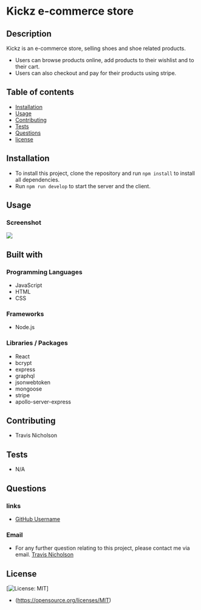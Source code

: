 # Kickz e-commerce store
## Description
Kickz is an e-commerce store, selling shoes and shoe related products.

- Users can browse products online, add products to their wishlist and to their cart.
- Users can also checkout and pay for their products using stripe.
## Table of contents
- [Installation](#installation)
- [Usage](#Usage)
- [Contributing](#Contributing)
- [Tests](#Tests)
- [Questions](#Questions)
- [license](#license)

## Installation
- To install this project, clone the repository and run `npm install` to install all dependencies.
- Run `npm run develop` to start the server and the client.
## Usage

### Screenshot
![](./images/fireshot/img22.png)

## Built with
### Programming Languages
- JavaScript
- HTML
- CSS
### Frameworks
- Node.js

### Libraries / Packages
- React
- bcrypt
- express
- graphql
- jsonwebtoken
- mongoose
- stripe
- apollo-server-express
## Contributing
- Travis Nicholson
## Tests
- N/A
## Questions
### links
- [GitHub Username](https://github.com/Travisnicholson90)
### Email
- For any further question relating to this project, please contact me via email.
[Travis Nicholson](mailto::nicholson_travis@hotmail.com)

## License
[![License: MIT](https://img.shields.io/badge/License-MIT-yellow.svg)]
 - (https://opensource.org/licenses/MIT)

